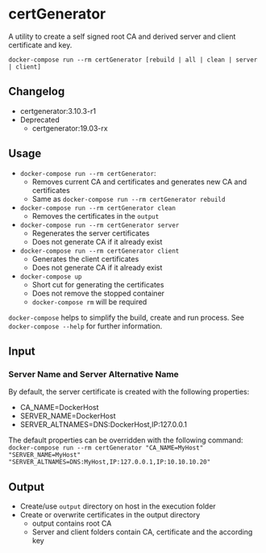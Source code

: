 # certGenerator
A utility to create a self signed root CA and derived server and client certificate and key.

`docker-compose run --rm certGenerator [rebuild | all | clean | server | client]`

##  Changelog
- certgenerator:3.10.3-r1
- Deprecated
  - certgenerator:19.03-rx
  
##  Usage
  - `docker-compose run --rm certGenerator`:
    * Removes current CA and certificates and generates new CA and certificates
    * Same as `docker-compose run --rm certGenerator rebuild`
  - `docker-compose run --rm certGenerator clean`
    * Removes the certificates in the `output`
  - `docker-compose run --rm certGenerator server`
    * Regenerates the server certificates
    * Does not generate CA if it already exist
  - `docker-compose run --rm certGenerator client`
    * Generates the client certificates
    * Does not generate CA if it already exist
  - `docker-compose up`
    * Short cut for generating the certificates
    * Does not remove the stopped container
    * `docker-compose rm` will be required

`docker-compose` helps to simplify the build, create and run process.
See `docker-compose --help` for further information.


##  Input
### Server Name and Server Alternative Name
By default, the server certificate is created with the following properties:
- CA_NAME=DockerHost
- SERVER_NAME=DockerHost
- SERVER_ALTNAMES=DNS:DockerHost,IP:127.0.0.1

The default properties can be overridden with the following command:
`docker-compose run --rm certGenerator "CA_NAME=MyHost" "SERVER_NAME=MyHost" "SERVER_ALTNAMES=DNS:MyHost,IP:127.0.0.1,IP:10.10.10.20"`

##  Output
  - Create/use `output` directory on host in the execution folder
  - Create or overwrite certificates in the output directory
    - output contains root CA
    - Server and client folders contain CA, certificate and the according key
